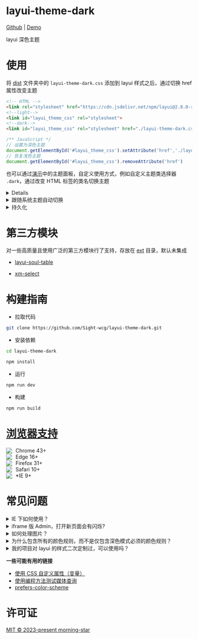 # layui-theme-dark

[Github](https://github.com/Sight-wcg/layui-theme-dark/) | [Demo](https://sight-wcg.github.io/layui-theme-dark/)

layui 深色主题

# 使用

将 [dist](./dist) 文件夹中的 `layui-theme-dark.css` 添加到 layui 样式之后，通过切换 href 属性改变主题

```html
<!-- HTML -->
<link rel="stylesheet" href="https://cdn.jsdelivr.net/npm/layui@2.8.0-rc.13/dist/css/layui.min.css">
<!--light-->
<link id="layui_theme_css" rel="stylesheet">
<!--dark-->
<link id="layui_theme_css" rel="stylesheet" href="./layui-theme-dark.css">
```

```js
/** JavaScript */
// 设置为深色主题
document.getElementById('#layui_theme_css').setAttribute('href','./layui-theme-dark.css')
// 恢复浅色主题
document.getElementById('#layui_theme_css').removeAttribute('href')
```

也可以通过[演示](https://sight-wcg.github.io/layui-theme-dark/)中的主题面板，自定义使用方式，例如自定义主题类选择器 `.dark`，通过改变 HTML 标签的类名切换主题

<details>
  
```css
/** CSS 生成 */
:root{                      :root.dark{
  --color-bg: #000;           --color-bg: #000;
}                     ==>   }
.lay-card{                  .dark .lay-card{
  color: #FFF;                color: #FFF;
}                           }
```

```js
/** JavaScript */
// 设置为深色主题
document.documentElement.classList.add('dark')
// 恢复浅色主题
document.documentElement.classList.remove('dark')
// 切换深/浅色主题
document.documentElement.classList.toggle('dark')
```

```html
<!-- HTML -->
<!--light-->
<html> ... </html>

<!--dark-->
<html class="dark"> ... </html>
```

</details>

<details><summary>跟随系统主题自动切换</summary>

```js
var darkThemeMediaQuery = window.matchMedia("(prefers-color-scheme: dark)");

darkThemeMediaQuery.addEventListener(function(e){
  if(e.matches) {
    document.documentElement.classList.add('dark')
  }else{
    document.documentElement.classList.remove('dark')
  }
});

```

</details>

<details>
<summary>持久化</summary>

```js
var APPERANCE_KEY = "layui-theme-mode-prefer-dark"

var savedPreferDark = localStorage.getItem(APPERANCE_KEY)

if(
  savedPreferDark === "true" ||
  (!savedPreferDark && window.matchMedia("(prefers-color-scheme: dark)").matches)
){
  document.documentElement.classList.add("dark")
}

document.querySelector('#toggle-dark').addEventListener('click', function(){
  var cls = document.documentElement.classList;
  cls.toggle("dark");
  localStorage.setItem(APPERANCE_KEY, String(cls.contains("dark")))
})
```

</details>


# 第三方模块

对一些高质量且使用广泛的第三方模块行了支持，存放在 [ext](https://github.com/Sight-wcg/layui-theme-dark/tree/master/ext) 目录，默认未集成

- [layui-soul-table](https://github.com/yelog/layui-soul-table)

- [xm-select](https://gitee.com/maplemei/xm-select)

# 构建指南

- 拉取代码

```bash
git clone https://github.com/Sight-wcg/layui-theme-dark.git
```

- 安装依赖

```bash
cd layui-theme-dark

npm install
```

- 运行

```bash
npm run dev
```

- 构建

```bash
npm run build
```

# [浏览器支持](https://caniuse.com/?search=css%20vars)

<img src="https://api.iconify.design/devicon:chrome.svg" style="margin-right: 0.4em; vertical-align: text-bottom;"> Chrome 43+
<br>
<img src="https://api.iconify.design/logos:microsoft-edge.svg" style="margin-right: 0.4em; vertical-align: text-bottom;"> Edge 16+
<br>
<img src="https://api.iconify.design/logos:firefox.svg" style="margin-right: 0.4em; vertical-align: text-bottom;"> Firefox 31+
<br>
<img src="https://api.iconify.design/devicon:safari.svg" style="margin-right: 0.4em; vertical-align: text-bottom;"> Safari 10+
<br>
<img src="https://api.iconify.design/logos:internetexplorer.svg" style="margin-right: 0.4em; vertical-align: text-bottom;"> *IE 9+

# 常见问题

<details><summary>IE 下如何使用？</summary>

  - 方案一：使用 `dist/layui-theme-dark-legacy.css` 文件

    该文件将 CSS 变量转换为实际颜色，并针对 IE 做了一些兼容性转换，测试支持 IE9+。 二次定制后如果需要支持 IE，可以通过 PostCSS 插件将 CSS 变量转换为实际颜色，这里有一个 [PostCSS-CSS-Variables Playground](https://madlittlemods.github.io/postcss-css-variables/playground/) 支持在线转换

  - 方案二：使用 [css-vars-ponyfill](https://github.com/jhildenbiddle/css-vars-ponyfill)

    使用方法请参考该项目的[官方文档](https://jhildenbiddle.github.io/css-vars-ponyfill)，测试支持 IE10+

</details>

<details><summary>iframe 版 Admin，打开新页面会有闪烁?</summary>
 
  - 方案一：创建 iframe 时，使用 `display:none` 隐藏 iframe 元素, 然后在 iframe 的 onload 事件回调中更改 display 属性为 `display:block`

    ```html
    <iframe onload="this.style.display='block';" style="display:none;" >
    ```
 
  - 方案二：将切换主题的代码放在 `<head>` 中，缺点是会阻塞页面加载
  
  - 方案三：在服务端实现主题切换，以便在加载 HTML 时直接加载所选主题

</details>

<details><summary>如何处理图片？</summary>
  
  - 方案一：增加透明度，适用于简单图片和纯色背景
    
    ```css  
    .dark body img {
       opacity: 0.8;
    }
    ```

  - 方案二：叠加一个灰色半透明的层，适用于背景图，非纯色背景等

    ```css
    .dark body .dark-mode-image-overlay {
      position: relative;
    }

    .daek body .dark-mode-image-overlay::before {
      content: '';
      display: block;
      position: absolute;
      top: 0;
      left: 0;
      right: 0;
      bottom: 0;
      background: rgba(50, 50, 50, 0.5);
    }
    ```

</details>

<details><summary>为什么包含所有的颜色规则，而不是仅包含深色模式必须的颜色规则？</summary>

  1. 暗色色板降低饱和度，提高亮度，深色模式下看起来更舒适一些，可以在主题面板自定义是否使用暗色色板

  2. 避免意外破坏样式优先级，降低维护成本

  3. 将来可能会用到，如果不需要可以自行删除

</details>

<details><summary>我的项目对 layui 的样式二次定制过，可以使用吗？</summary><br>
  
  根据使用后的效果、适配成本和难度酌情使用

</details>

**一些可能有用的链接**
  - [使用 CSS 自定义属性（变量）](https://developer.mozilla.org/zh-CN/docs/Web/CSS/Using_CSS_custom_properties)
  - [使用编程方法测试媒体查询](https://developer.mozilla.org/zh-CN/docs/Web/CSS/CSS_media_queries/Testing_media_queries)
  - [prefers-color-scheme](https://developer.mozilla.org/zh-CN/docs/Web/CSS/@media/prefers-color-scheme)


# 许可证

[MIT © 2023-present morning-star](./LICENSE)
